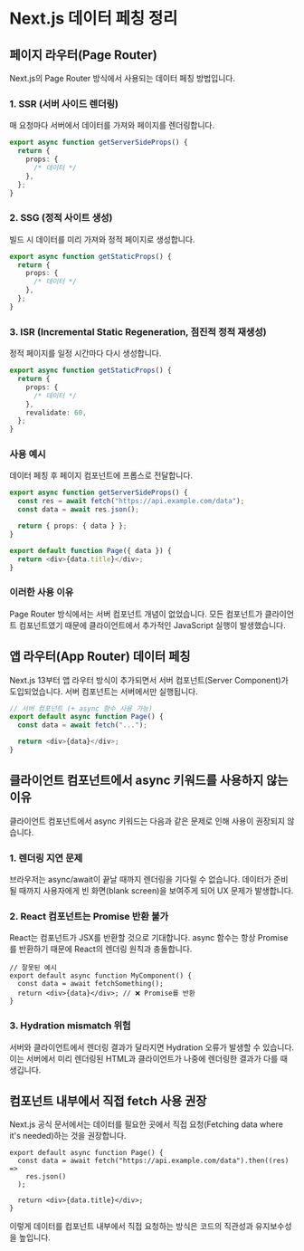 # Next.js 데이터 페칭 정리

## 페이지 라우터(Page Router)

Next.js의 Page Router 방식에서 사용되는 데이터 페칭 방법입니다.

### 1. SSR (서버 사이드 렌더링)

매 요청마다 서버에서 데이터를 가져와 페이지를 렌더링합니다.

```ts
export async function getServerSideProps() {
  return {
    props: {
      /* 데이터 */
    },
  };
}
```

### 2. SSG (정적 사이트 생성)

빌드 시 데이터를 미리 가져와 정적 페이지로 생성합니다.

```ts
export async function getStaticProps() {
  return {
    props: {
      /* 데이터 */
    },
  };
}
```

### 3. ISR (Incremental Static Regeneration, 점진적 정적 재생성)

정적 페이지를 일정 시간마다 다시 생성합니다.

```ts
export async function getStaticProps() {
  return {
    props: {
      /* 데이터 */
    },
    revalidate: 60,
  };
}
```

### 사용 예시

데이터 페칭 후 페이지 컴포넌트에 프롭스로 전달합니다.

```ts
export async function getServerSideProps() {
  const res = await fetch("https://api.example.com/data");
  const data = await res.json();

  return { props: { data } };
}

export default function Page({ data }) {
  return <div>{data.title}</div>;
}
```

### 이러한 사용 이유

Page Router 방식에서는 서버 컴포넌트 개념이 없었습니다. 모든 컴포넌트가 클라이언트 컴포넌트였기 때문에 클라이언트에서 추가적인 JavaScript 실행이 발생했습니다.

## 앱 라우터(App Router) 데이터 페칭

Next.js 13부터 앱 라우터 방식이 추가되면서 서버 컴포넌트(Server Component)가 도입되었습니다. 서버 컴포넌트는 서버에서만 실행됩니다.

```ts
// 서버 컴포넌트 (+ async 함수 사용 가능)
export default async function Page() {
  const data = await fetch("...");

  return <div>{data}</div>;
}
```

## 클라이언트 컴포넌트에서 async 키워드를 사용하지 않는 이유

클라이언트 컴포넌트에서 async 키워드는 다음과 같은 문제로 인해 사용이 권장되지 않습니다.

### 1. 렌더링 지연 문제

브라우저는 async/await이 끝날 때까지 렌더링을 기다릴 수 없습니다. 데이터가 준비될 때까지 사용자에게 빈 화면(blank screen)을 보여주게 되어 UX 문제가 발생합니다.

### 2. React 컴포넌트는 Promise 반환 불가

React는 컴포넌트가 JSX를 반환할 것으로 기대합니다. async 함수는 항상 Promise를 반환하기 때문에 React의 렌더링 원칙과 충돌합니다.

```tsx
// 잘못된 예시
export default async function MyComponent() {
  const data = await fetchSomething();
  return <div>{data}</div>; // ❌ Promise를 반환
}
```

### 3. Hydration mismatch 위험

서버와 클라이언트에서 렌더링 결과가 달라지면 Hydration 오류가 발생할 수 있습니다. 이는 서버에서 미리 렌더링된 HTML과 클라이언트가 나중에 렌더링한 결과가 다를 때 생깁니다.

## 컴포넌트 내부에서 직접 fetch 사용 권장

Next.js 공식 문서에서는 데이터를 필요한 곳에서 직접 요청(Fetching data where it's needed)하는 것을 권장합니다.

```tsx
export default async function Page() {
  const data = await fetch("https://api.example.com/data").then((res) =>
    res.json()
  );

  return <div>{data.title}</div>;
}
```

이렇게 데이터를 컴포넌트 내부에서 직접 요청하는 방식은 코드의 직관성과 유지보수성을 높입니다.
